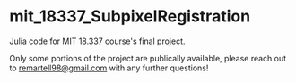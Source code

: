 # mit_18337_SubpixelRegistration
Julia code for MIT 18.337 course's final project. 

Only some portions of the project are publically available, please reach out to remartell98@gmail.com with any further questions! 
